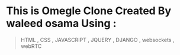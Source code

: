 # This is Omegle Clone Created By waleed osama Using : 
> HTML , CSS , JAVASCRIPT , JQUERY , DJANGO , websockets , webRTC
